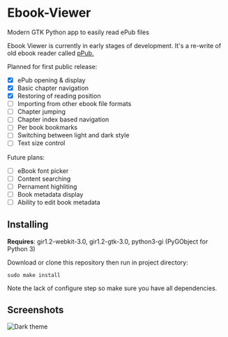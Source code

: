 # Ebook-Viewer
Modern GTK Python app to easily read ePub files

Ebook Viewer is currently in early stages of development. It's a re-write of old ebook reader called [pPub.](https://github.com/sakisds/pPub)

Planned for first public release:
- [x] ePub opening & display
- [x] Basic chapter navigation
- [x] Restoring of reading position
- [ ] Importing from other ebook file formats
- [ ] Chapter jumping
- [ ] Chapter index based navigation
- [ ] Per book bookmarks
- [ ] Switching between light and dark style
- [ ] Text size control

Future plans:
- [ ] eBook font picker
- [ ] Content searching
- [ ] Pernament highliting
- [ ] Book metadata display
- [ ] Ability to edit book metadata

## Installing

**Requires**: gir1.2-webkit-3.0, gir1.2-gtk-3.0, python3-gi (PyGObject for Python 3)

Download or clone this repository then run in project directory:

```sudo make install```

Note the lack of configure step so make sure you have all dependencies.

## Screenshots

![Dark theme](https://i.imgur.com/sQNZ3vi.png)


